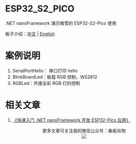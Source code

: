 ﻿# ESP32_S2_PICO

.NET nanoFramework 演示微雪的 ESP32-S2-Pico 使用

板子介绍：[中文](https://www.waveshare.net/wiki/ESP32-S2-Pico) | [English](https://www.waveshare.com/wiki/ESP32-S2-Pico)

# 案例说明

1. SerialPortHello： 串口打印 hello
2. BlinkBoardLed：板载 RGB 控制，WS2812
3. RGBLed：外接全彩 RGB 灯的控制 

# 相关文章

1. [《快速入门 .NET nanoFramework 开发 ESP32-Pico 应用》](https://mp.weixin.qq.com/s/T8NFQbErDSDfZDqzW-5zmA)


<p align="center">
更多文章可关注我的微信公众号：桑榆肖物 <br/>
<img src="https://open.weixin.qq.com/qr/code?username=gh_c874018d0317" />
</p>


